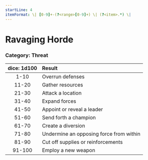 ```yaml
---
startLine: 4
itemFormat: \| [0-9]+-(?<range>[0-9]+) \| (?<item>.*) \|
---
```

# Ravaging Horde
### Category: Threat

| dice: 1d100 | Result |
|:----:|:-------|
| 1-10 | Overrun defenses |
| 11-20 | Gather resources |
| 21-30 | Attack a location |
| 31-40 | Expand forces |
| 41-50 | Appoint or reveal a leader |
| 51-60 | Send forth a champion |
| 61-70 | Create a diversion |
| 71-80 | Undermine an opposing force from within |
| 81-90 | Cut off supplies or reinforcements |
| 91-100 | Employ a new weapon |
